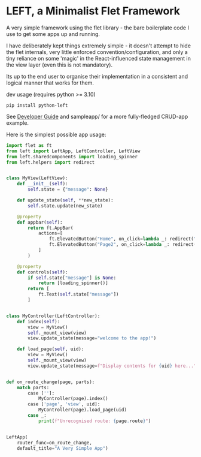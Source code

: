 # LEFT, a Minimalist Flet Framework

A very simple framework using the flet library - the bare boilerplate code I use to get some apps up and running.

I have deliberately kept things extremely simple - it doesn't attempt to hide the flet internals,
 very little enforced convention/configuration, and only a tiny reliance on some 'magic' in 
 the React-influenced state management in the view layer (even this is not mandatory).

Its up to the end user to organise their implementation in a consistent and logical manner that works for them.

dev usage (requires python >= 3.10)

~~~commandline
pip install python-left
~~~

See [Developer Guide](dev-guide.md) and sampleapp/ for a more fully-fledged CRUD-app example.

Here is the simplest possible app usage:

```python
import flet as ft
from left import LeftApp, LeftController, LeftView
from left.sharedcomponents import loading_spinner
from left.helpers import redirect


class MyView(LeftView):
    def __init__(self):
        self.state = {"message": None}

    def update_state(self, **new_state):
        self.state.update(new_state)

    @property
    def appbar(self):
        return ft.AppBar(
            actions=[
                ft.ElevatedButton("Home", on_click=lambda _: redirect("/")),
                ft.ElevatedButton("Page2", on_click=lambda _: redirect("/page/view/page2"))
            ]
        )

    @property
    def controls(self):
        if self.state["message"] is None:
            return [loading_spinner()]
        return [
            ft.Text(self.state["message"])
        ]


class MyController(LeftController):
    def index(self):
        view = MyView()
        self._mount_view(view)
        view.update_state(message="welcome to the app!")

    def load_page(self, uid):
        view = MyView()
        self._mount_view(view)
        view.update_state(message=f"Display contents for {uid} here...")


def on_route_change(page, parts):
    match parts:
        case ['']:
            MyController(page).index()
        case ['page', 'view', uid]:
            MyController(page).load_page(uid)
        case _:
            print(f"Unrecognised route: {page.route}")


LeftApp(
    router_func=on_route_change,
    default_title="A Very Simple App")

```